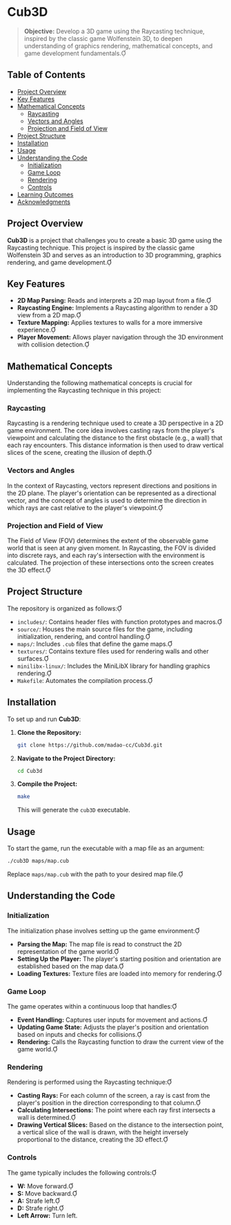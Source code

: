 # Cub3D

> **Objective:** Develop a 3D game using the Raycasting technique, inspired by the classic game Wolfenstein 3D, to deepen understanding of graphics rendering, mathematical concepts, and game development fundamentals.

## Table of Contents

- [Project Overview](#project-overview)
- [Key Features](#key-features)
- [Mathematical Concepts](#mathematical-concepts)
  - [Raycasting](#raycasting)
  - [Vectors and Angles](#vectors-and-angles)
  - [Projection and Field of View](#projection-and-field-of-view)
- [Project Structure](#project-structure)
- [Installation](#installation)
- [Usage](#usage)
- [Understanding the Code](#understanding-the-code)
  - [Initialization](#initialization)
  - [Game Loop](#game-loop)
  - [Rendering](#rendering)
  - [Controls](#controls)
- [Learning Outcomes](#learning-outcomes)
- [Acknowledgments](#acknowledgments)

## Project Overview

**Cub3D** is a project that challenges you to create a basic 3D game using the Raycasting technique. This project is inspired by the classic game Wolfenstein 3D and serves as an introduction to 3D programming, graphics rendering, and game development.

## Key Features

- **2D Map Parsing:** Reads and interprets a 2D map layout from a file.
- **Raycasting Engine:** Implements a Raycasting algorithm to render a 3D view from a 2D map.
- **Texture Mapping:** Applies textures to walls for a more immersive experience.
- **Player Movement:** Allows player navigation through the 3D environment with collision detection.

## Mathematical Concepts

Understanding the following mathematical concepts is crucial for implementing the Raycasting technique in this project:

### Raycasting

Raycasting is a rendering technique used to create a 3D perspective in a 2D game environment. The core idea involves casting rays from the player's viewpoint and calculating the distance to the first obstacle (e.g., a wall) that each ray encounters. This distance information is then used to draw vertical slices of the scene, creating the illusion of depth.

### Vectors and Angles

In the context of Raycasting, vectors represent directions and positions in the 2D plane. The player's orientation can be represented as a directional vector, and the concept of angles is used to determine the direction in which rays are cast relative to the player's viewpoint.

### Projection and Field of View

The Field of View (FOV) determines the extent of the observable game world that is seen at any given moment. In Raycasting, the FOV is divided into discrete rays, and each ray's intersection with the environment is calculated. The projection of these intersections onto the screen creates the 3D effect.

## Project Structure

The repository is organized as follows:

- `includes/`: Contains header files with function prototypes and macros.
- `source/`: Houses the main source files for the game, including initialization, rendering, and control handling.
- `maps/`: Includes `.cub` files that define the game maps.
- `textures/`: Contains texture files used for rendering walls and other surfaces.
- `minilibx-linux/`: Includes the MiniLibX library for handling graphics rendering.
- `Makefile`: Automates the compilation process.

## Installation

To set up and run **Cub3D**:

1. **Clone the Repository:**
   ```bash
   git clone https://github.com/madao-cc/Cub3d.git
   ```

2. **Navigate to the Project Directory:**
   ```bash
   cd Cub3d
   ```

3. **Compile the Project:**
   ```bash
   make
   ```
   This will generate the `cub3D` executable.

## Usage

To start the game, run the executable with a map file as an argument:

```bash
./cub3D maps/map.cub
```


Replace `maps/map.cub` with the path to your desired map file.

## Understanding the Code

### Initialization

The initialization phase involves setting up the game environment:

- **Parsing the Map:** The map file is read to construct the 2D representation of the game world.
- **Setting Up the Player:** The player's starting position and orientation are established based on the map data.
- **Loading Textures:** Texture files are loaded into memory for rendering.

### Game Loop

The game operates within a continuous loop that handles:

- **Event Handling:** Captures user inputs for movement and actions.
- **Updating Game State:** Adjusts the player's position and orientation based on inputs and checks for collisions.
- **Rendering:** Calls the Raycasting function to draw the current view of the game world.

### Rendering

Rendering is performed using the Raycasting technique:

- **Casting Rays:** For each column of the screen, a ray is cast from the player's position in the direction corresponding to that column.
- **Calculating Intersections:** The point where each ray first intersects a wall is determined.
- **Drawing Vertical Slices:** Based on the distance to the intersection point, a vertical slice of the wall is drawn, with the height inversely proportional to the distance, creating the 3D effect.

### Controls

The game typically includes the following controls:

- **W:** Move forward.
- **S:** Move backward.
- **A:** Strafe left.
- **D:** Strafe right.
- **Left Arrow:** Turn left. 
